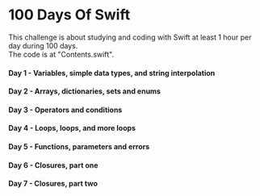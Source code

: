 # 100 Days Of Swift
This challenge is about studying and coding with Swift at least 1 hour per day during 100 days.<br>
The code is at "Contents.swift".

#### Day 1 - Variables, simple data types, and string interpolation

#### Day 2 - Arrays, dictionaries, sets and enums

#### Day 3 - Operators and conditions

#### Day 4 - Loops, loops, and more loops

#### Day 5 - Functions, parameters and errors

#### Day 6 - Closures, part one

#### Day 7 - Closures, part two

